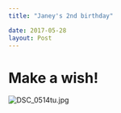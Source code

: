 ```yaml
---
title: "Janey's 2nd birthday"

date: 2017-05-28
layout: Post
---
```


# Make a wish!

![DSC_0514tu.jpg]({{site.baseurl}}/content/assets/DSC_0514tu.jpg)

